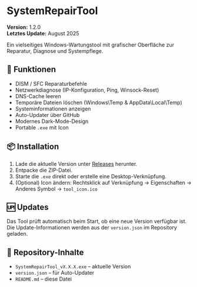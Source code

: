 # SystemRepairTool

**Version:** 1.2.0  
**Letztes Update:** August 2025

Ein vielseitiges Windows-Wartungstool mit grafischer Oberfläche zur Reparatur, Diagnose und Systempflege.

## 🔧 Funktionen

- DISM / SFC Reparaturbefehle
- Netzwerkdiagnose (IP-Konfiguration, Ping, Winsock-Reset)
- DNS-Cache leeren
- Temporäre Dateien löschen (Windows\Temp & AppData\Local\Temp)
- Systeminformationen anzeigen
- Auto-Updater über GitHub
- Modernes Dark-Mode-Design
- Portable `.exe` mit Icon

## 📦 Installation

1. Lade die aktuelle Version unter [Releases](https://github.com/TripleTheP/SystemRepairTool/releases) herunter.
2. Entpacke die ZIP-Datei.
3. Starte die `.exe` direkt oder erstelle eine Desktop-Verknüpfung.
4. (Optional) Icon ändern: Rechtsklick auf Verknüpfung → Eigenschaften → Anderes Symbol → `tool_icon.ico`

## 🆙 Updates

Das Tool prüft automatisch beim Start, ob eine neue Version verfügbar ist. Die Update-Informationen werden aus der `version.json` im Repository geladen.

## 📁 Repository-Inhalte

- `SystemRepairTool_vX.X.X.exe` – aktuelle Version
- `version.json` – für Auto-Updater
- `README.md` – diese Datei
